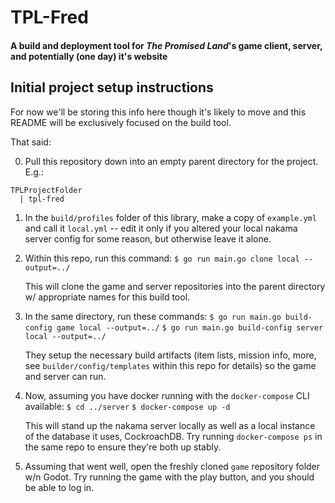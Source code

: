 # TPL-Fred

#### A build and deployment tool for _The Promised Land_'s game client, server, and potentially (one day) it's website

## Initial project setup instructions

For now we'll be storing this info here though it's likely to move and this README will be exclusively focused on the build tool.

That said:

0. Pull this repository down into an empty parent directory for the project. E.g.:

```
TPLProjectFolder
  | tpl-fred
```

1. In the `build/profiles` folder of this library, make a copy of `example.yml` and call it `local.yml` -- edit it only if you altered your local nakama server config for some reason, but otherwise leave it alone.

2. Within this repo, run this command:
   `$ go run main.go clone local --output=../`

   This will clone the game and server repositories into the parent directory w/ appropriate names for this build tool.

3. In the same directory, run these commands:
   `$ go run main.go build-config game local --output=../`
   `$ go run main.go build-config server local --output=../`

   They setup the necessary build artifacts (item lists, mission info, more, see `builder/config/templates` within this repo for details) so the game and server can run.

4. Now, assuming you have docker running with the `docker-compose` CLI available:
   `$ cd ../server`
   `$ docker-compose up -d`

   This will stand up the nakama server locally as well as a local instance of the database it uses, CockroachDB. Try running `docker-compose ps` in the same repo to ensure they're both up stably.

5. Assuming that went well, open the freshly cloned `game` repository folder w/n Godot. Try running the game with the play button, and you should be able to log in.

